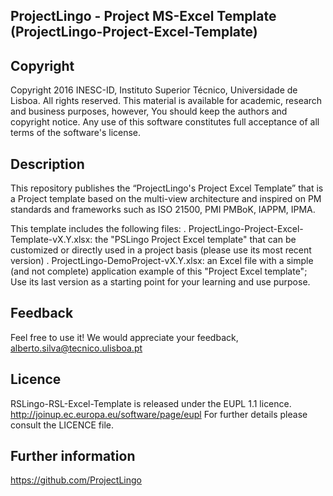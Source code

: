 ## ProjectLingo - Project MS-Excel Template (ProjectLingo-Project-Excel-Template)

Copyright
--------------------------------------------------------------------------------------
Copyright 2016 INESC-ID, Instituto Superior Técnico, Universidade de Lisboa. All rights reserved. 
This material is available for academic, research and business purposes, however, You should keep the authors and copyright notice.
Any use of this software constitutes full acceptance of all terms of the software's license.

Description
--------------------------------------------------------------------------------------
This repository publishes the “ProjectLingo's Project Excel Template” that is a Project  template based on the multi-view architecture and inspired on PM standards and frameworks such as ISO 21500, PMI PMBoK, IAPPM, IPMA.

This template includes the following files:
. ProjectLingo-Project-Excel-Template-vX.Y.xlsx: the "PSLingo Project Excel template" that can be customized or directly used in a project basis (please use its most recent version)
. ProjectLingo-DemoProject-vX.Y.xlsx: an Excel file with a simple (and not complete) application example of this "Project Excel template"; Use its last version as a starting point for your learning and use purpose.

Feedback
--------------------------------------------------------------------------------------
Feel free to use it! We would appreciate your feedback, 
alberto.silva@tecnico.ulisboa.pt

Licence
--------------------------------------------------------------------------------------
RSLingo-RSL-Excel-Template is released under the EUPL 1.1 licence. http://joinup.ec.europa.eu/software/page/eupl 
For further details please consult the LICENCE file. 


Further information
--------------------------------------------------------------------------------------
https://github.com/ProjectLingo 
